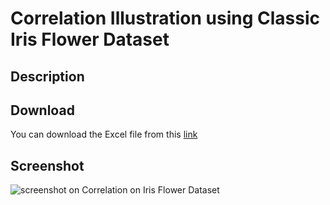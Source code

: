 # Correlation Illustration using Classic Iris Flower Dataset
## Description



## Download
You can download the Excel file from this [link]()

## Screenshot
![screenshot on Correlation on Iris Flower Dataset](screenshots/screenshot01.png)